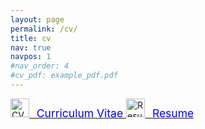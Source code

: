 ```yaml
---
layout: page
permalink: /cv/
title: cv
nav: true
navpos: 1
#nav_order: 4
#cv_pdf: example_pdf.pdf
---
```


<a href="{{ '/assets/pdf/Prasanth_Resume.pdf' | relative_url }}">
    <img src="{{ 'pdf.svg' | prepend: '/assets/' | relative_url }}" alt = "CV" title="Download CV" height="30px"> &nbsp;
    <span style="color:blue; font-size:1.25em"> Curriculum Vitae </span>
</a>
<a href="{{ '/assets/pdf/Prasanth_Resume.pdf' | relative_url }}">
    <img src="{{ 'pdf.svg' | prepend: '/assets/' | relative_url }}" alt = "Resume" title="Download Resume" height="30px"> &nbsp;
    <span style="color:blue; font-size:1.25em"> Resume </span>
</a>
